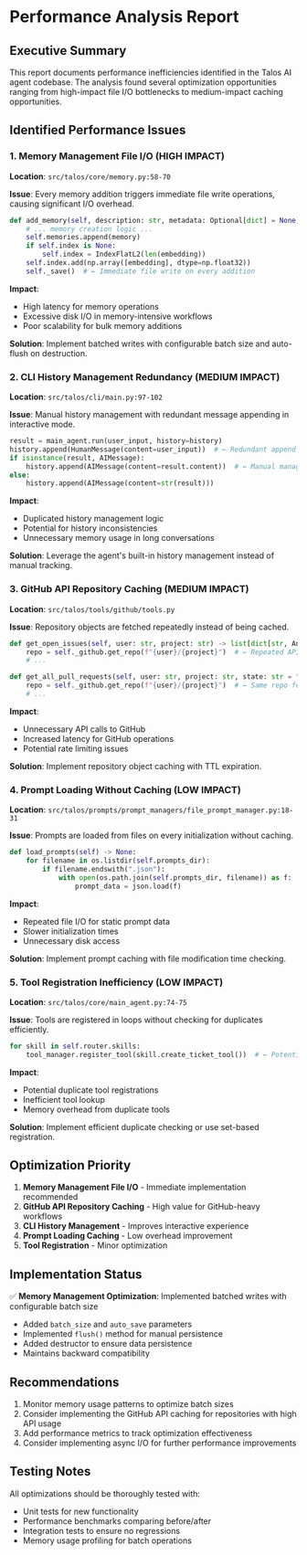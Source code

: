 # Performance Analysis Report

## Executive Summary

This report documents performance inefficiencies identified in the Talos AI agent codebase. The analysis found several optimization opportunities ranging from high-impact file I/O bottlenecks to medium-impact caching opportunities.

## Identified Performance Issues

### 1. Memory Management File I/O (HIGH IMPACT)

**Location**: `src/talos/core/memory.py:58-70`

**Issue**: Every memory addition triggers immediate file write operations, causing significant I/O overhead.

```python
def add_memory(self, description: str, metadata: Optional[dict] = None):
    # ... memory creation logic ...
    self.memories.append(memory)
    if self.index is None:
        self.index = IndexFlatL2(len(embedding))
    self.index.add(np.array([embedding], dtype=np.float32))
    self._save()  # ← Immediate file write on every addition
```

**Impact**: 
- High latency for memory operations
- Excessive disk I/O in memory-intensive workflows
- Poor scalability for bulk memory additions

**Solution**: Implement batched writes with configurable batch size and auto-flush on destruction.

### 2. CLI History Management Redundancy (MEDIUM IMPACT)

**Location**: `src/talos/cli/main.py:97-102`

**Issue**: Manual history management with redundant message appending in interactive mode.

```python
result = main_agent.run(user_input, history=history)
history.append(HumanMessage(content=user_input))  # ← Redundant append
if isinstance(result, AIMessage):
    history.append(AIMessage(content=result.content))  # ← Manual management
else:
    history.append(AIMessage(content=str(result)))
```

**Impact**:
- Duplicated history management logic
- Potential for history inconsistencies
- Unnecessary memory usage in long conversations

**Solution**: Leverage the agent's built-in history management instead of manual tracking.

### 3. GitHub API Repository Caching (MEDIUM IMPACT)

**Location**: `src/talos/tools/github/tools.py`

**Issue**: Repository objects are fetched repeatedly instead of being cached.

```python
def get_open_issues(self, user: str, project: str) -> list[dict[str, Any]]:
    repo = self._github.get_repo(f"{user}/{project}")  # ← Repeated API call
    # ...

def get_all_pull_requests(self, user: str, project: str, state: str = "open") -> list[dict[str, Any]]:
    repo = self._github.get_repo(f"{user}/{project}")  # ← Same repo fetched again
    # ...
```

**Impact**:
- Unnecessary API calls to GitHub
- Increased latency for GitHub operations
- Potential rate limiting issues

**Solution**: Implement repository object caching with TTL expiration.

### 4. Prompt Loading Without Caching (LOW IMPACT)

**Location**: `src/talos/prompts/prompt_managers/file_prompt_manager.py:18-31`

**Issue**: Prompts are loaded from files on every initialization without caching.

```python
def load_prompts(self) -> None:
    for filename in os.listdir(self.prompts_dir):
        if filename.endswith(".json"):
            with open(os.path.join(self.prompts_dir, filename)) as f:  # ← File I/O on every load
                prompt_data = json.load(f)
```

**Impact**:
- Repeated file I/O for static prompt data
- Slower initialization times
- Unnecessary disk access

**Solution**: Implement prompt caching with file modification time checking.

### 5. Tool Registration Inefficiency (LOW IMPACT)

**Location**: `src/talos/core/main_agent.py:74-75`

**Issue**: Tools are registered in loops without checking for duplicates efficiently.

```python
for skill in self.router.skills:
    tool_manager.register_tool(skill.create_ticket_tool())  # ← Potential duplicate registrations
```

**Impact**:
- Potential duplicate tool registrations
- Inefficient tool lookup
- Memory overhead from duplicate tools

**Solution**: Implement efficient duplicate checking or use set-based registration.

## Optimization Priority

1. **Memory Management File I/O** - Immediate implementation recommended
2. **GitHub API Repository Caching** - High value for GitHub-heavy workflows
3. **CLI History Management** - Improves interactive experience
4. **Prompt Loading Caching** - Low overhead improvement
5. **Tool Registration** - Minor optimization

## Implementation Status

✅ **Memory Management Optimization**: Implemented batched writes with configurable batch size
- Added `batch_size` and `auto_save` parameters
- Implemented `flush()` method for manual persistence
- Added destructor to ensure data persistence
- Maintains backward compatibility

## Recommendations

1. Monitor memory usage patterns to optimize batch sizes
2. Consider implementing the GitHub API caching for repositories with high API usage
3. Add performance metrics to track optimization effectiveness
4. Consider implementing async I/O for further performance improvements

## Testing Notes

All optimizations should be thoroughly tested with:
- Unit tests for new functionality
- Performance benchmarks comparing before/after
- Integration tests to ensure no regressions
- Memory usage profiling for batch operations
